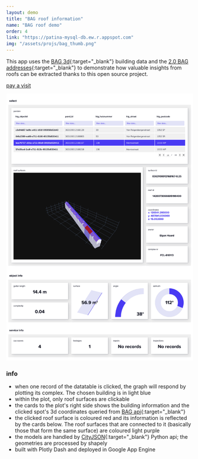 ```yaml
---
layout: demo
title: "BAG roof information"
name: "BAG roof demo"
order: 4
link: "https://patina-mysql-db.ew.r.appspot.com"
img: "/assets/projs/bag_thumb.png"
---
```



This app uses the [BAG 3d](https://3dbag.nl){:target="_blank"} building data and the [2.0 BAG addresses](https://www.kadaster.nl/zakelijk/producten/adressen-en-gebouwen/bag-2.0-extract){:target="_blank"} to demonstrate 
how valuable insights from roofs can be extracted thanks to this open source project.

<p class="demo_link"><a href="https://patina-mysql-db.ew.r.appspot.com" target="_blank">pay a visit</a></p>

![](/assets/proj_scr/bag-2.png)

### info

- when one record of the datatable is clicked, the graph will respond by plotting its complex. The chosen building is in light blue
- within the plot, only roof surfaces are clickable
- the cards to the plot's right side shows the building information and the clicked spot's 3d coordinates queried from [BAG api](https://data.3dbag.nl/api/BAG3D_v2/wfs?request=getcapabilities){:target="_blank"}
- the clicked roof surface is coloured red and its information is reflected by the cards below. The roof surfaces that are connected to it (basically those that form the same surface) are coloured light purple
- the models are handled by [CityJSON](https://cjio.readthedocs.io/en/latest/){:target="_blank"} Python api; the geometries are processed by shapely
- built with Plotly Dash and deployed in Google App Engine
